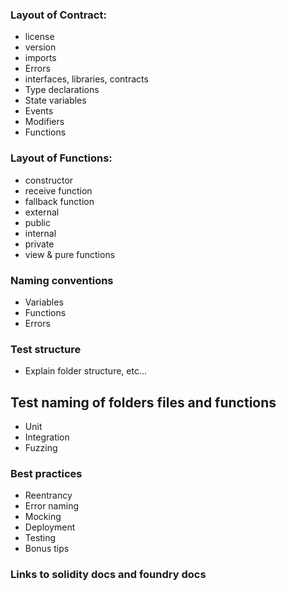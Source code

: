 ### Layout of Contract:

- license
- version
- imports
- Errors
- interfaces, libraries, contracts
- Type declarations
- State variables
- Events
- Modifiers
- Functions

### Layout of Functions:

- constructor
- receive function
- fallback function
- external
- public
- internal
- private
- view & pure functions

### Naming conventions

- Variables
- Functions
- Errors

### Test structure

- Explain folder structure, etc...

## Test naming of folders files and functions

- Unit
- Integration
- Fuzzing

### Best practices

- Reentrancy
- Error naming
- Mocking
- Deployment
- Testing
- Bonus tips

### Links to solidity docs and foundry docs
